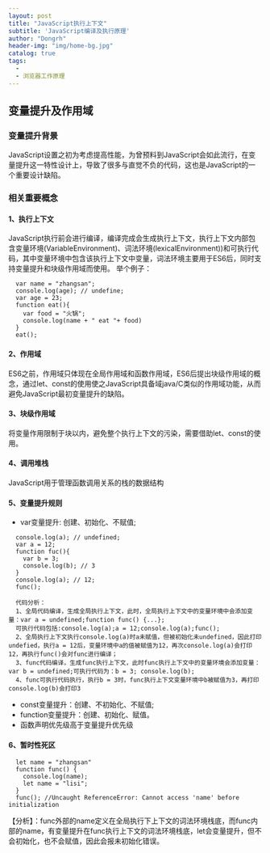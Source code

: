 ```yaml
---
layout: post
title: "JavaScript执行上下文"
subtitle: 'JavaScript编译及执行原理'
author: "Dongrh"
header-img: "img/home-bg.jpg"
catalog: true
tags:
  -
  - 浏览器工作原理
---
```


## 变量提升及作用域

### 变量提升背景
JavaScript设置之初为考虑提高性能，为曾预料到JavaScript会如此流行，在变量提升这一特性设计上，导致了很多与直觉不负的代码，这也是JavaScript的一个重要设计缺陷。

### 相关重要概念
#### 1、执行上下文
JavaScript执行前会进行编译，编译完成会生成执行上下文，执行上下文内部包含变量环境(VariableEnvironment)、词法环境(lexicalEnvironment))和可执行代码，其中变量环境中包含该执行上下文中变量，词法环境主要用于ES6后，同时支持变量提升和块级作用域而使用。
举个例子：
```
  var name = "zhangsan";
  console.log(age); // undefine;
  var age = 23;
  function eat(){
    var food = "火锅";
    console.log(name + " eat "+ food)
  }
  eat();
```

#### 2、作用域
ES6之前，作用域只体现在全局作用域和函数作用域，ES6后提出块级作用域的概念，通过let、const的使用使之JavaScript具备域java/C类似的作用域功能，从而避免JavaScript最初变量提升的缺陷。

#### 3、块级作用域
将变量作用限制于块以内，避免整个执行上下文的污染，需要借助let、const的使用。

#### 4、调用堆栈
JavaScript用于管理函数调用关系的栈的数据结构

#### 5、变量提升规则
- var变量提升: 创建、初始化、不赋值;
```
  console.log(a); // undefined;
  var a = 12;
  function fuc(){
    var b = 3;
    console.log(b); // 3
  }
  console.log(a); // 12;
  func();

  代码分析：
  1、全局代码编译，生成全局执行上下文，此时，全局执行上下文中的变量环境中会添加变量：var a = undefined;function func() {...};
  可执行代码包括:console.log(a);a = 12;console.log(a);func();
  2、全局执行上下文执行console.log(a)时a未赋值，但被初始化未undefined，因此打印undefied，执行a = 12后，变量环境中a的值被赋值为12，再次console.log(a)会打印12，再执行func()会对func进行编译；
  3、func代码编译，生成func执行上下文，此时func执行上下文中的变量环境会添加变量：var b = undefined;可执行代码为：b = 3; console.log(b);
  4、func可执行代码执行，执行b = 3时，func执行上下文变量环境中b被赋值为3，再打印console.log(b)会打印3
```
- const变量提升：创建、不初始化、不赋值;
- function变量提升：创建、初始化、赋值。
- 函数声明优先级高于变量提升优先级


#### 6、暂时性死区
```
  let name = "zhangsan"
  function func() {
    console.log(name);
    let name = "lisi";
  }
  func(); //Uncaught ReferenceError: Cannot access 'name' before initialization
```
【分析】：func外部的name定义在全局执行下上下文的词法环境栈底，而func内部的name，有变量提升在func执行上下文的词法环境栈底，let会变量提升，但不会初始化，也不会赋值，因此会报未初始化错误。
